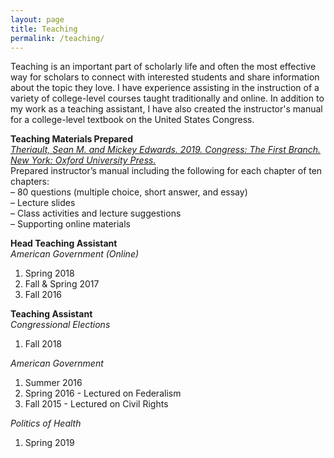 ```yaml
---
layout: page
title: Teaching
permalink: /teaching/
---
```

Teaching is an important part of scholarly life and often the most effective way for scholars to connect with interested students and share information about the topic they love. I have experience assisting in the instruction of a variety of college-level courses taught traditionally and online. In addition to my work as a teaching assistant, I have also created the instructor's manual for a college-level textbook on the United States Congress.

**Teaching Materials Prepared**<br>
*[Theriault, Sean M. and Mickey Edwards. 2019. Congress: The First Branch. New York: Oxford University Press.](https://global.oup.com/ushe/product/congress-9780199811304?cc=us&lang=en&)*<br>
Prepared instructor’s manual including the following for each chapter of ten chapters:<br>
– 80 questions (multiple choice, short answer, and essay)<br>
– Lecture slides<br>
– Class activities and lecture suggestions<br>
– Supporting online materials<br>

**Head Teaching Assistant** <br>
*American Government (Online)*<br>
1. Spring 2018 <br>
2. Fall & Spring 2017 <br>
3. Fall 2016 <br>

**Teaching Assistant** <br>
*Congressional Elections*
1. Fall 2018 <br>

*American Government*<br>
1. Summer 2016 <br>
2. Spring 2016 - Lectured on Federalism <br>
3. Fall 2015 - Lectured on Civil Rights <br>

*Politics of Health*
1. Spring 2019 <br>
